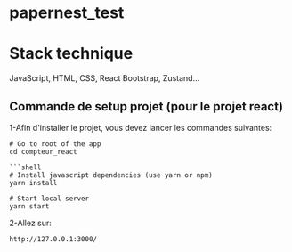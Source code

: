 # papernest_test
# Stack technique

JavaScript, HTML, CSS, React Bootstrap, Zustand...

## Commande de setup projet (pour le projet react)
1-Afin d'installer le projet, vous devez lancer les commandes suivantes:
```shell
# Go to root of the app
cd compteur_react

```shell
# Install javascript dependencies (use yarn or npm)
yarn install

# Start local server
yarn start

```
2-Allez sur:
```shell
http://127.0.0.1:3000/

```
